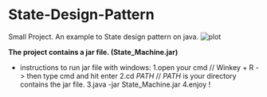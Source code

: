# State-Design-Pattern
Small Project. An example to State design pattern on java.
![plot](https://i.ibb.co/pZbTmgN/state-design-pattern.png)

**The project contains a jar file. (State_Machine.jar)**
* instructions to run jar file with windows:
1.open your cmd // Winkey + R -> then type cmd and hit enter
2.cd *PATH*    // *PATH* is your directory contains the jar file.
3.java -jar State_Machine.jar
4.enjoy ! 
  
